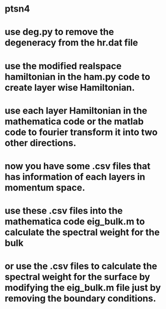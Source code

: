 # ptsn4
# use deg.py to remove the degeneracy from the hr.dat file
# use the modified realspace hamiltonian in the ham.py code to create layer wise Hamiltonian.
# use each layer Hamiltonian in the mathematica code or the matlab code to fourier transform it into two other directions.
# now you have some .csv files that has information of each layers in momentum space.
# use these .csv files into the mathematica code eig_bulk.m to calculate the spectral weight for the bulk
# or use the .csv files to calculate the spectral weight for the surface by modifying the eig_bulk.m file just by removing the boundary conditions.
